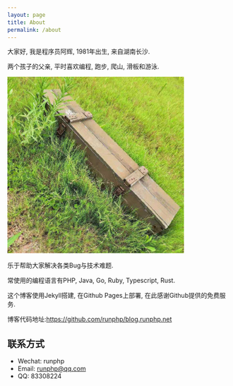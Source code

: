 ```yaml
---
layout: page
title: About
permalink: /about
---
```


大家好, 我是程序员阿辉, 1981年出生, 来自湖南长沙.

两个孩子的父亲, 平时喜欢编程, 跑步, 爬山, 滑板和游泳.

<img src="/avatar.jpg" alt="程序员阿辉的头像" height="400" width="400" class="img-thumbnail rounded">

乐于帮助大家解决各类Bug与技术难题.

常使用的编程语言有PHP, Java, Go, Ruby, Typescript, Rust.

这个博客使用Jekyll搭建, 在Github Pages上部署, 在此感谢Github提供的免费服务.

博客代码地址:<https://github.com/runphp/blog.runphp.net>


## 联系方式
- Wechat: runphp
- Email: runphp@qq.com
- QQ: 83308224

